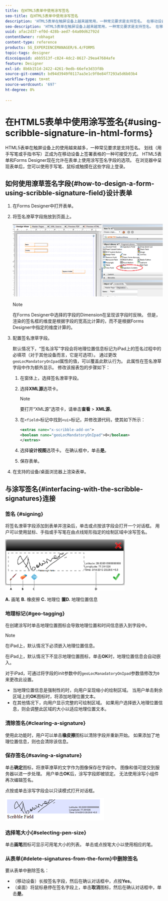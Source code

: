 ```yaml
---
title: 在HTML5表单中使用涂写签名
seo-title: 在HTML5表单中使用涂写签名
description: 'HTML5表单在触屏设备上越来越常用，一种常见要求是支持签名。 在移动设备上签署文档已成为在移动设备上签署表单的一种可接受方式。 '
seo-description: 'HTML5表单在触屏设备上越来越常用，一种常见要求是支持签名。 在移动设备上签署文档已成为在移动设备上签署表单的一种可接受方式。 '
uuid: afac2d37-ef0d-428b-aed7-64a00d62792d
contentOwner: robhagat
content-type: reference
products: SG_EXPERIENCEMANAGER/6.4/FORMS
topic-tags: designer
discoiquuid: abb5513f-c824-4dc2-8617-29ea47684afe
feature: Designer
exl-id: 8b6b151d-2422-4261-9edb-66efe3d33f8b
source-git-commit: bd94d3949f0117aa3e1c9f0e84f7293a5d6b03b4
workflow-type: tm+mt
source-wordcount: '697'
ht-degree: 0%

---
```


# 在HTML5表单中使用涂写签名{#using-scribble-signature-in-html-forms}

HTML5表单在触屏设备上的使用越来越多，一种常见要求是支持签名。 划线（用手写笔或手指书写）正成为在移动设备上签署表格的一种可接受方式。 HTML5表单和Forms Designer现在允许在表单上使用涂写签名字段的选项。 在浏览器中呈现表单后，您可以使用手写笔、鼠标或触摸在这些字段上登录。

## 如何使用潦草签名字段{#how-to-design-a-form-using-scribble-signature-field}设计表单

1. 在Forms Designer中打开表单。
1. 将签名潦草字段拖放到页面上。

   ![designer_scribble](assets/designer_scribble.png)

   >[!NOTE]
   >
   >在Forms Designer中选择的字段的Dimension在呈现该字段时反映。 但是，渲染的签名框的维度是根据字段的宽高比计算的，而不是根据Forms Designer中指定的维度计算的。

1. 配置签名潦草字段。

   默认情况下，“签名涂写”字段会将地理位置信息标记为iPad上的签名过程中的必填项（对于其他设备而言，它是可选项）。 通过更改`geoLocMandatoryOnIpad`属性的值，可以覆盖此默认行为。 此属性在签名潦草字段中作为额外显示。 修改该报表包的步骤如下：

   1. 在窗体上，选择签名潦草字段。
   1. 选择&#x200B;**XML源**&#x200B;选项卡。

      >[!NOTE]
      >
      >要打开“XML源”选项卡，请单击&#x200B;**查看** > **XML源**。

   1. 在`<field>`标记中找到`<ui>`标记，并修改源代码，使其如下所示：

      ```xml
      <extras name="x-scribble-add-on">
      <boolean name="geoLocMandatoryOnIpad">0</boolean>
      </extras>
      ```

   1. 选择&#x200B;**设计视图**&#x200B;选项卡。 在确认框中，单击&#x200B;**是**。
   1. 保存表单。

1. 在支持的设备/桌面浏览器上渲染表单。

## 与涂写签名{#interfacing-with-the-scribble-signatures}连接

### 签名 {#signing}

将签名潦草字段添加到表单并渲染后，单击或点按该字段会打开一个对话框。 用户可以使用鼠标、手指或手写笔在由点线矩形指定的绘制区域中涂写签名。

![地理位置](assets/geolocation.png)

**A.** 画笔 **B.** 橡皮擦 **C.** 地理位 **置D.** 地理位置信息

### 地理标记{#geo-tagging}

在创建涂写时单击地理位置图标会导致地理位置和时间信息嵌入到字段中。

>[!NOTE]
在iPad上，默认情况下必须嵌入地理位置信息。

在iPad上，默认情况下不显示地理位置图标，单击&#x200B;**OK**&#x200B;时，地理位置信息会自动嵌入。

对于iPad，可通过将字段的init参数中的`geoLocManadatoryOnIpad`参数值修改为`0`来更改此设置。

* 当地理位置信息是强制性的时，向用户呈现缩小的绘制区域。 当用户单击剩余区域上的&#x200B;**OK**&#x200B;图标时，将添加地理位置文本。
* 在其他情况下，向用户显示完整的可绘制区域。 如果用户选择嵌入地理位置信息，则会调整此区域的大小以适应地理位置文本。

### 清除签名{#clearing-a-signature}

使用此功能时，用户可以单击&#x200B;**橡皮擦**&#x200B;图标以清除字段并重新开始。 如果添加了地理位置信息，则也会清除该信息。

### 保存签名{#saving-a-signature}

单击&#x200B;**确定**&#x200B;图标，将潦草潦草的文字作为图像保存在字段中。 图像和值可提交到服务器以进一步处理。 用户单击&#x200B;**OK**&#x200B;后，涂写字段即被锁定。 无法使用涂写小组件再次编辑签名。

点按或单击涂写字段会以只读模式打开对话框。

![1](assets/3.png)

### 选择笔大小{#selecting-pen-size}

单击&#x200B;**画笔**&#x200B;图标可显示可用笔大小的列表。 单击或点按笔大小以使用相应的笔。

### 从表单{#delete-signatures-from-the-form}中删除签名

要从表单中删除签名：

* （移动设备）长按签名字段，然后在确认对话框中，点按&#x200B;**Yes**。
* （桌面）将鼠标悬停在签名字段上，单击&#x200B;**取消**&#x200B;图标，然后在确认对话框中，单击&#x200B;**是**。
